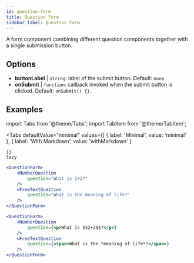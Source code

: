 ```yaml
---
id: question-form 
title: Question Form
sidebar_label: Question Form
---
```


A form component combining different question components together with a single submission button.

## Options

* __buttonLabel__ | `string`: label of the submit button. Default: `none`.
* __onSubmit__ | `function`: callback invoked when the submit button is clicked. Default: `onSubmit() {}`.


## Examples

import Tabs from '@theme/Tabs';
import TabItem from '@theme/TabItem';

<Tabs
    defaultValue="minimal"
    values={[
        { label: 'Minimal', value: 'minimal' },
        { label: 'With Markdown', value: 'withMarkdown' }
        
    ]}
    lazy
>

<TabItem value="minimal">

```jsx live
<QuestionForm>
    <NumberQuestion
        question="What is 2+2?"
    />
    <FreeTextQuestion
        question="What is the meaning of life?"
    />    
</QuestionForm>
```
</TabItem>

<TabItem value="withMarkdown">

```jsx live
<QuestionForm>
    <NumberQuestion
        question={<p>What is $$2+2$$?</p>}
    />  
    <FreeTextQuestion
        question={<span>What is the *meaning of life*?</span>}
    />    
</QuestionForm>
```
</TabItem>

</Tabs>
